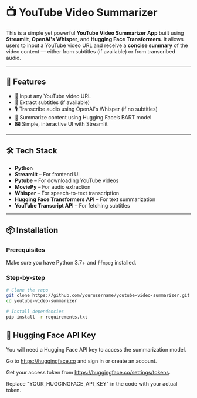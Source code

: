 # 📺 YouTube Video Summarizer

This is a simple yet powerful **YouTube Video Summarizer App** built using **Streamlit**, **OpenAI's Whisper**, and **Hugging Face Transformers**. It allows users to input a YouTube video URL and receive a **concise summary** of the video content — either from subtitles (if available) or from transcribed audio.

---

## 🚀 Features

- 🔗 Input any YouTube video URL
- 📝 Extract subtitles (if available)
- 🎙️ Transcribe audio using OpenAI's Whisper (if no subtitles)
- 🧠 Summarize content using Hugging Face’s BART model
- 🖼️ Simple, interactive UI with Streamlit

---

## 🛠️ Tech Stack

- **Python**
- **Streamlit** – For frontend UI
- **Pytube** – For downloading YouTube videos
- **MoviePy** – For audio extraction
- **Whisper** – For speech-to-text transcription
- **Hugging Face Transformers API** – For text summarization
- **YouTube Transcript API** – For fetching subtitles

---

## 📦 Installation

### Prerequisites

Make sure you have Python 3.7+ and `ffmpeg` installed.

### Step-by-step

```bash
# Clone the repo
git clone https://github.com/yourusername/youtube-video-summarizer.git
cd youtube-video-summarizer

# Install dependencies
pip install -r requirements.txt
```
## 🔑 Hugging Face API Key
You will need a Hugging Face API key to access the summarization model.

Go to https://huggingface.co and sign in or create an account.

Get your access token from https://huggingface.co/settings/tokens.

Replace "YOUR_HUGGINGFACE_API_KEY" in the code with your actual token.
